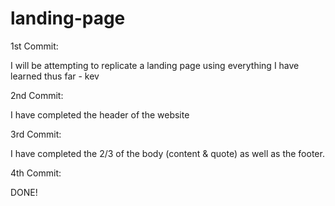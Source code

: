 # landing-page
1st Commit:

I will be attempting to replicate a landing page using everything I have learned thus far - kev 

2nd Commit:

I have completed the header of the website

3rd Commit:

I have completed the 2/3 of the body (content & quote) as well as the footer.

4th Commit:

DONE!

